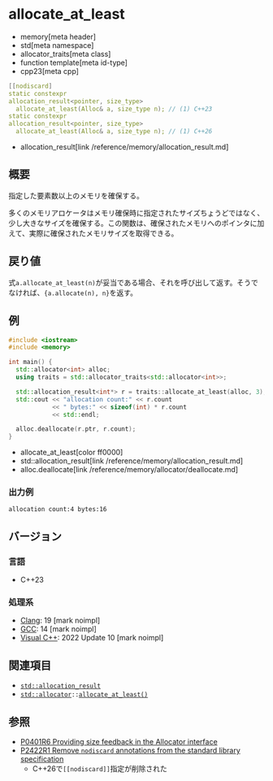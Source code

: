 # allocate_at_least
* memory[meta header]
* std[meta namespace]
* allocator_traits[meta class]
* function template[meta id-type]
* cpp23[meta cpp]

```cpp
[[nodiscard]
static constexpr
allocation_result<pointer, size_type>
  allocate_at_least(Alloc& a, size_type n); // (1) C++23
static constexpr
allocation_result<pointer, size_type>
  allocate_at_least(Alloc& a, size_type n); // (1) C++26
```
* allocation_result[link /reference/memory/allocation_result.md]

## 概要
指定した要素数以上のメモリを確保する。

多くのメモリアロケータはメモリ確保時に指定されたサイズちょうどではなく、少し大きなサイズを確保する。この関数は、確保されたメモリへのポインタに加えて、実際に確保されたメモリサイズを取得できる。


## 戻り値
式`a.allocate_at_least(n)`が妥当である場合、それを呼び出して返す。そうでなければ、`{a.allocate(n), n}`を返す。


## 例
```cpp example
#include <iostream>
#include <memory>

int main() {
  std::allocator<int> alloc;
  using traits = std::allocator_traits<std::allocator<int>>;

  std::allocation_result<int*> r = traits::allocate_at_least(alloc, 3);
  std::cout << "allocation count:" << r.count
            << " bytes:" << sizeof(int) * r.count
            << std::endl;

  alloc.deallocate(r.ptr, r.count);
}
```
* allocate_at_least[color ff0000]
* std::allocation_result[link /reference/memory/allocation_result.md]
* alloc.deallocate[link /reference/memory/allocator/deallocate.md]

### 出力例
```
allocation count:4 bytes:16
```

## バージョン
### 言語
- C++23

### 処理系
- [Clang](/implementation.md#clang): 19 [mark noimpl]
- [GCC](/implementation.md#gcc): 14 [mark noimpl]
- [Visual C++](/implementation.md#visual_cpp): 2022 Update 10 [mark noimpl]


## 関連項目
- [`std::allocation_result`](/reference/memory/allocation_result.md)
- [`std::allocator`](/reference/memory/allocator.md)`::`[`allocate_at_least()`](/reference/memory/allocator/allocate_at_least.md)


## 参照
- [P0401R6 Providing size feedback in the Allocator interface](https://www.open-std.org/jtc1/sc22/wg21/docs/papers/2021/p0401r6.html)
- [P2422R1 Remove `nodiscard` annotations from the standard library specification](https://open-std.org/jtc1/sc22/wg21/docs/papers/2024/p2422r1.html)
    - C++26で`[[nodiscard]]`指定が削除された
